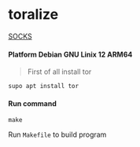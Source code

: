 # toralize
[SOCKS](https://www.openssh.com/txt/socks4.protocol)

#### Platform Debian GNU Linix 12 ARM64

>First of all
install tor
```
supo apt install tor
```

#### Run command
```
make
```

Run `Makefile` to build program
